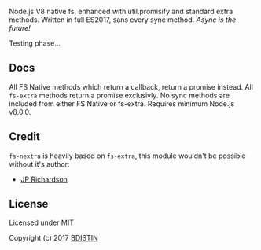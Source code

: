 Node.js V8 native fs, enhanced with util.promisify and standard extra methods. Written in full ES2017, sans every sync method. *Async is the future!*

Testing phase...

Docs
------

All FS Native methods which return a callback, return a promise instead. All `fs-extra` methods return a promise exclusivly. No sync methods are included from either FS Native or fs-extra. Requires minimum Node.js v8.0.0.

Credit
------

`fs-nextra` is heavily based on `fs-extra`, this module wouldn't be possible without it's author:

- [JP Richardson](https://github.com/jprichardson)

License
-------

Licensed under MIT

Copyright (c) 2017 [BDISTIN](https://github.com/bdistin)
